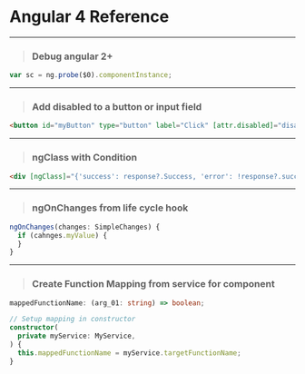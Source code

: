 # Angular 4 Reference
---
> ### Debug angular 2+
```js
var sc = ng.probe($0).componentInstance;
```

---
> ### Add disabled to a button or input field
```html
<button id="myButton" type="button" label="Click" [attr.disabled]="disabled?'disabled':null"></button>
```

---
> ### ngClass with Condition
```html
<div [ngClass]="{'success': response?.Success, 'error': !response?.success}"></div>
```

---
> ### ngOnChanges from life cycle hook
```ts
ngOnChanges(changes: SimpleChanges) {
  if (cahnges.myValue) {
  }
}
```

---
> ### Create Function Mapping from service for component
```ts
mappedFunctionName: (arg_01: string) => boolean;

// Setup mapping in constructor
constructor(
  private myService: MyService,
) {
  this.mappedFunctionName = myService.targetFunctionName;
}
```


